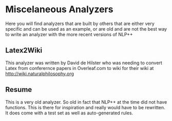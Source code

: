 # Miscelaneous Analyzers

Here you will find analyzers that are built by others that are either very specific and can be used as an example, or are old and are not the best way to write an analyzer with the more recent versions of NLP++

## Latex2Wiki

This analyzer was written by David de Hilster who was needing to convert Latex from conferernce papers in Overleaf.com to wiki for their wiki at http://wiki.naturalphilosophy.org

## Resume

This is a very old analyzer. So old in fact that NLP++ at the time did not have functions. This is there for inspiration and really would have to be rewritten. It does come with a test set as well as auto-generated rules.
